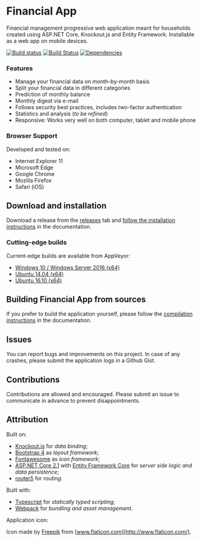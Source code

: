 # Financial App

Financial management progressive web application meant for households created using ASP.NET Core, Knockout.js and Entity Framework. Installable as a web app on mobile devices.

[![Build status](https://ci.appveyor.com/api/projects/status/p31vw84asaq445h5?svg=true)](https://ci.appveyor.com/project/Sebazzz/financial-app) [![Build Status](https://travis-ci.org/Sebazzz/financial-app.svg)](https://travis-ci.org/Sebazzz/financial-app)
[![Dependencies](https://david-dm.org/sebazzz/financial-app.svg)](https://david-dm.org/sebazzz/financial-app.svg)

### Features

-   Manage your financial data on month-by-month basis
-   Split your financial data in different categories
-   Prediction of monthly balance
-   Monthly digest via e-mail
-   Follows security best practices, includes two-factor authentication
-   Statistics and analysis (_to be refined_)
-   Responsive: Works very well on both computer, tablet and mobile phone

### Browser Support

Developed and tested on:

-   Internet Explorer 11
-   Microsoft Edge
-   Google Chrome
-   Mozilla Firefox
-   Safari (iOS)

## Download and installation

Download a release from the [releases](https://github.com/Sebazzz/financial-app/releases) tab and [follow the installation instructions](docs/Installation.md) in the documentation.

### Cutting-edge builds

Current-edge builds are available from AppVeyor:

-   [Windows 10 / Windows Server 2016 (x64)](https://ci.appveyor.com/api/projects/Sebazzz/financial-app/artifacts/financial-app-win10-x64.zip)
-   [Ubuntu 14.04 (x64)](https://ci.appveyor.com/api/projects/Sebazzz/financial-app/artifacts/financial-app-ubuntu.14.04-x64.tar.gz)
-   [Ubuntu 16.10 (x64)](https://ci.appveyor.com/api/projects/Sebazzz/financial-app/artifacts/financial-app-ubuntu.16.10-x64.tar.gz)

## Building Financial App from sources

If you prefer to build the application yourself, please follow the [compilation instructions](docs/Building-from-sources.md) in the documentation.

## Issues

You can report bugs and improvements on this project. In case of any crashes, please submit the application logs in a Github Gist.

## Contributions

Contributions are allowed and encouraged. Please submit an issue to communicate in advance to prevent disappointments.

## Attribution

Built on:

-   [Knockout.js](http://knockoutjs.com/) for _data binding_;
-   [Bootstrap 4](http://getbootstrap.com/) as _layout framework_;
-   [Fontawesome](http://fontawesome.io/) as _icon framework_;
-   [ASP.NET Core 2.1](https://dot.net) with [Entity Framework Core](https://docs.microsoft.com/en-us/ef/core/) for _server side logic and data persistence_;
-   [router5](http://router5.github.io/) for _routing_.

Built with:

-   [Typescript](https://www.typescriptlang.org/) for _statically typed scripting_;
-   [Webpack](https://webpack.js.org/) for _bundling and asset management_.

Application icon:

Icon made by [Freepik](http://www.freepik.com/) from [www.flaticon.com](http://www.flaticon.com/).

